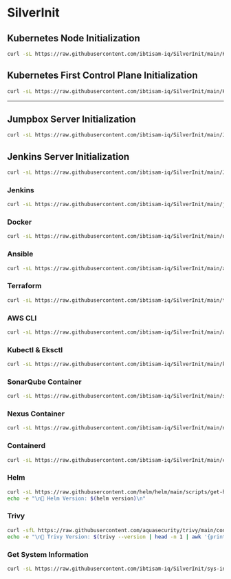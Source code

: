 # SilverInit

## Kubernetes Node Initialization

```bash
curl -sL https://raw.githubusercontent.com/ibtisam-iq/SilverInit/main/K8s-Node-Init.sh | sudo bash
```

## Kubernetes First Control Plane Initialization

```bash
curl -sL https://raw.githubusercontent.com/ibtisam-iq/SilverInit/main/K8s-Control-Plane-Init.sh | sudo bash
```
---

## Jumpbox Server Initialization

```bash
curl -sL https://raw.githubusercontent.com/ibtisam-iq/SilverInit/main/Jumpbox.sh | sudo bash
```

## Jenkins Server Initialization

```bash
curl -sL https://raw.githubusercontent.com/ibtisam-iq/SilverInit/main/Jenkins-Server.sh | sudo bash
```

### Jenkins

```bash
curl -sL https://raw.githubusercontent.com/ibtisam-iq/SilverInit/main/jenkins-setup.sh | bash
```

### Docker

```bash
curl -sL https://raw.githubusercontent.com/ibtisam-iq/SilverInit/main/docker-setup.sh | bash
```

### Ansible

```bash
curl -sL https://raw.githubusercontent.com/ibtisam-iq/SilverInit/main/ansible-setup.sh | bash
```

### Terraform

```bash
curl -sL https://raw.githubusercontent.com/ibtisam-iq/SilverInit/main/terraform-setup.sh | bash
```

### AWS CLI

```bash
curl -sL https://raw.githubusercontent.com/ibtisam-iq/SilverInit/main/aws-cli-conf.sh | bash
```

### Kubectl & Eksctl

```bash
curl -sL https://raw.githubusercontent.com/ibtisam-iq/SilverInit/main/kubectl-and-eksctl.sh | bash
```

### SonarQube Container

```bash
curl -sL https://raw.githubusercontent.com/ibtisam-iq/SilverInit/main/sonarqube-cont.sh | bash
```

### Nexus Container

```bash
curl -sL https://raw.githubusercontent.com/ibtisam-iq/SilverInit/main/nexus-cont.sh | bash
```

### Containerd

```bash
curl -sL https://raw.githubusercontent.com/ibtisam-iq/SilverInit/main/containerd-setup.sh | bash
```

### Helm

```bash
curl -sL https://raw.githubusercontent.com/helm/helm/main/scripts/get-helm-3 | bash
echo -e "\n🔹 Helm Version: $(helm version)\n"
```

### Trivy

``` bash
curl -sfL https://raw.githubusercontent.com/aquasecurity/trivy/main/contrib/install.sh | sudo sh -s -- -b /usr/local/bin v0.60.0
echo -e "\n🔹 Trivy Version: $(trivy --version | head -n 1 | awk '{print $2}')\n"
```

### Get System Information

```bash
curl -sL https://raw.githubusercontent.com/ibtisam-iq/SilverInit/sys-info-and-update.sh | bash
```